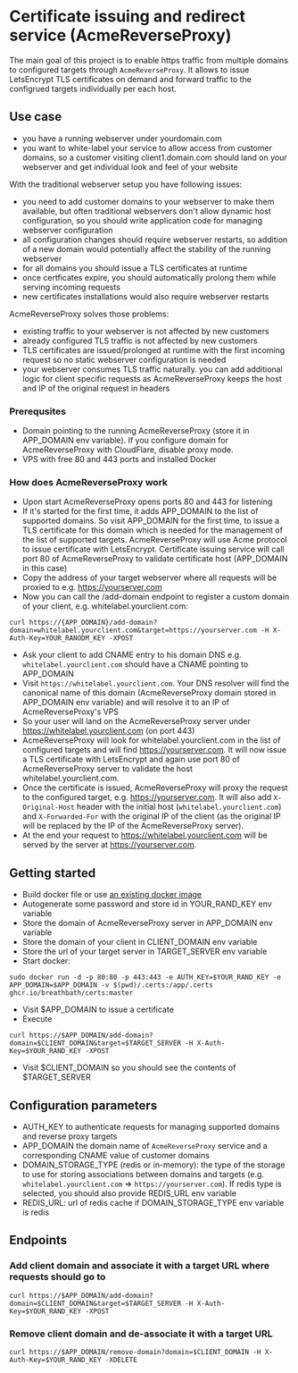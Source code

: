 # Certificate issuing and redirect service (AcmeReverseProxy)

The main goal of this project is to enable https traffic from multiple domains to configured targets through `AcmeReverseProxy`. It allows to issue LetsEncrypt TLS certificates on demand and forward traffic to the configrued targets individually per each host.

## Use case
- you have a running webserver under yourdomain.com
- you want to white-label your service to allow access from customer domains, so a customer visiting client1.domain.com should land on your webserver and get individual look and feel of your website

With the traditional webserver setup you have following issues:
- you need to add customer domains to your webserver to make them available, but often traditional webservers don't allow dynamic host configuration, so you should write application code for managing webserver configuration
- all configuration changes should require webserver restarts, so addition of a new domain would potentially affect the stability of the running webserver
- for all domains you should issue a TLS certificates at runtime
- once certficates expire, you should automatically prolong them while serving incoming requests
- new certificates installations would also require webserver restarts

AcmeReverseProxy solves those problems:
- existing traffic to your webserver is not affected by new customers
- already configured TLS traffic is not affected by new customers
- TLS certificates are issued/prolonged at runtime with the first incoming request so no static webserver configuration is needed
- your webserver consumes TLS traffic naturally. you can add additional logic for client specific requests as AcmeReverseProxy keeps the host and IP of the original request in headers 

### Prerequsites
- Domain pointing to the running AcmeReverseProxy (store it in APP_DOMAIN env variable). If you configure domain for AcmeReverseProxy with CloudFlare, disable proxy mode.
- VPS with free 80 and 443 ports and installed Docker

### How does AcmeReverseProxy work
- Upon start AcmeReverseProxy opens ports 80 and 443 for listening
- If it's started for the first time, it adds APP_DOMAIN to the list of supported domains. So visit APP_DOMAIN for the first time, to issue a TLS certificate for this domain which is needed for the management of the list of supported targets. AcmeReverseProxy will use Acme protocol to issue certificate with LetsEncrypt. Certificate issuing service will call port 80 of AcmeReverseProxy to validate certificate host (APP_DOMAIN in this case)
- Copy the address of your target webserver where all requests will be proxied to e.g. https://yourserver.com
- Now you can call the /add-domain endpoint to register a custom domain of your client, e.g. whitelabel.yourclient.com: 
```
curl https://{APP_DOMAIN}/add-domain?domain=whitelabel.yourclient.com&target=https://yourserver.com -H X-Auth-Key=YOUR_RANODM_KEY -XPOST
```
- Ask your client to add CNAME entry to his domain DNS e.g. `whitelabel.yourclient.com` should have a CNAME pointing to APP_DOMAIN
- Visit `https://whitelabel.yourclient.com`. Your DNS resolver will find the canonical name of this domain (AcmeReverseProxy domain stored in APP_DOMAIN env variable) and will resolve it to an IP of AcmeReverseProxy's VPS
- So your user will land on the AcmeReverseProxy server under https://whitelabel.yourclient.com (on port 443)
- AcmeReverseProxy will look for whitelabel.yourclient.com in the list of configured targets and will find https://yourserver.com. It will now issue a TLS certificate with LetsEncrypt and again use port 80 of AcmeReverseProxy server to validate the host whitelabel.yourclient.com. 
- Once the certificate is issued, AcmeReverseProxy will proxy the request to the configured target, e.g. https://yourserver.com. It will also add `X-Original-Host` header with the initial host (`whitelabel.yourclient.com`) and `X-Forwarded-For` with the original IP of the client (as the original IP will be replaced by the IP of the AcmeReverseProxy server).
- At the end your request to https://whitelabel.yourclient.com will be served by the server at https://yourserver.com.

## Getting started
- Build docker file or use [an existing docker image](https://github.com/breathbath/certs/pkgs/container/certs)
- Autogenerate some password and store id in YOUR_RAND_KEY env variable
- Store the domain of AcmeReverseProxy server in APP_DOMAIN env variable
- Store the domain of your client in CLIENT_DOMAIN env variable
- Store the url of your target server in TARGET_SERVER env variable
- Start docker:
```
sudo docker run -d -p 80:80 -p 443:443 -e AUTH_KEY=$YOUR_RAND_KEY -e APP_DOMAIN=$APP_DOMAIN -v $(pwd)/.certs:/app/.certs ghcr.io/breathbath/certs:master
```
- Visit $APP_DOMAIN to issue a certificate
- Execute
```
curl https://$APP_DOMAIN/add-domain?domain=$CLIENT_DOMAIN&target=$TARGET_SERVER -H X-Auth-Key=$YOUR_RAND_KEY -XPOST
```
- Visit $CLIENT_DOMAIN so you should see the contents of $TARGET_SERVER

## Configuration parameters
- AUTH_KEY to authenticate requests for managing supported domains and reverse proxy targets
- APP_DOMAIN the domain name of `AcmeReverseProxy` service and a corresponding CNAME value of customer domains
- DOMAIN_STORAGE_TYPE (redis or in-memory): the type of the storage to use for storing associations between domains and targets (e.g. `whitelabel.yourclient.com` => `https://yourserver.com`). If redis type is selected, you should also provide REDIS_URL env variable
- REDIS_URL: url of redis cache if DOMAIN_STORAGE_TYPE env variable is redis

## Endpoints

### Add client domain and associate it with a target URL where requests should go to
```
curl https://$APP_DOMAIN/add-domain?domain=$CLIENT_DOMAIN&target=$TARGET_SERVER -H X-Auth-Key=$YOUR_RAND_KEY -XPOST
```

### Remove client domain and de-associate it with a target URL 
```
curl https://$APP_DOMAIN/remove-domain?domain=$CLIENT_DOMAIN -H X-Auth-Key=$YOUR_RAND_KEY -XDELETE
```